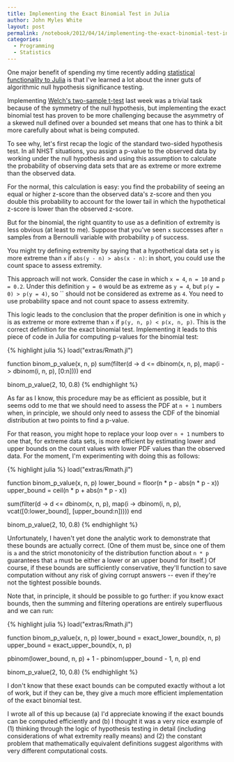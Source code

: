 ```yaml
---
title: Implementing the Exact Binomial Test in Julia
author: John Myles White
layout: post
permalink: /notebook/2012/04/14/implementing-the-exact-binomial-test-in-julia/
categories:
  - Programming
  - Statistics
---
```


One major benefit of spending my time recently adding [statistical functionality to Julia](https://github.com/johnmyleswhite/stats.jl) is that I've learned a lot about the inner guts of algorithmic null hypothesis significance testing.

Implementing [Welch's two-sample t-test](https://github.com/johnmyleswhite/stats.jl/blob/master/src/t_test.jl) last week was a trivial task because of the symmetry of the null hypothesis, but implementing the exact binomial test has proven to be more challenging because the asymmetry of a skewed null defined over a bounded set means that one has to think a bit more carefully about what is being computed.

To see why, let's first recap the logic of the standard two-sided hypothesis test. In all NHST situations, you assign a p-value to the observed data by working under the null hypothesis and using this assumption to calculate the probability of observing data sets that are as extreme or more extreme than the observed data.

For the normal, this calculation is easy: you find the probability of seeing an equal or higher z-score than the observed data's z-score and then you double this probability to account for the lower tail in which the hypothetical z-score is lower than the observed z-score.

But for the binomial, the right quantity to use as a definition of extremity is less obvious (at least to me). Suppose that you've seen `x` successes after `n` samples from a Bernoulli variable with probability `p` of success.

You might try defining extremity by saying that a hypothetical data set `y` is more extreme than `x` if `abs(y - n) > abs(x - n)`: in short, you could use the count space to assess extremity.

This approach will not work. Consider the case in which `x = 4`, `n = 10` and `p = 0.2`. Under this definition `y = 0` would be as extreme as `y = 4`, but `p(y = 0) > p(y = 4)`, so `` should not be considered as extreme as `4`. You need to use probability space and not count space to assess extremity.

This logic leads to the conclusion that the proper definition is one in which `y` is as extreme or more extreme than `x` if `p(y, n, p) < p(x, n, p)`. This is the correct definition for the exact binomial test. Implementing it leads to this piece of code in Julia for computing p-values for the binomial test:

{% highlight julia %}
load("extras/Rmath.jl")

function binom_p_value(x, n, p)
  sum(filter(d -> d <= dbinom(x, n, p),
             map(i -> dbinom(i, n, p),
                 [0:n])))
end

binom_p_value(2, 10, 0.8)
{% endhighlight %}

As far as I know, this procedure may be as efficient as possible, but it seems odd to me that we should need to assess the PDF at `n + 1` numbers when, in principle, we should only need to assess the CDF of the binomial distribution at two points to find a p-value.

For that reason, you might hope to replace your loop over `n + 1` numbers to one that, for extreme data sets, is more efficient by estimating lower and upper bounds on the count values with lower PDF values than the observed data. For the moment, I'm experimenting with doing this as follows:

{% highlight julia %}
load("extras/Rmath.jl")

function binom_p_value(x, n, p)
  lower_bound = floor(n * p - abs(n * p - x))
  upper_bound = ceil(n * p + abs(n * p - x))
  
  sum(filter(d -> d <= dbinom(x, n, p),
  	     map(i -> dbinom(i, n, p),
	         vcat([0:lower_bound], [upper_bound:n]))))
end

binom_p_value(2, 10, 0.8)
{% endhighlight %}

Unfortunately, I haven't yet done the analytic work to demonstrate that these bounds are actually correct. (One of them must be, since one of them is `a` and the strict monotonicity of the distribution function about `n * p` guarantees that `a` must be either a lower or an upper bound for itself.) Of course, if these bounds are sufficiently conservative, they'll function to save computation without any risk of giving corrupt answers -- even if they're not the tightest possible bounds.

Note that, in principle, it should be possible to go further: if you know exact bounds, then the summing and filtering operations are entirely superfluous and we can run:

{% highlight julia %}
load("extras/Rmath.jl")

function binom_p_value(x, n, p)
  lower_bound = exact_lower_bound(x, n, p)
  upper_bound = exact_upper_bound(x, n, p)
  
  pbinom(lower_bound, n, p) + 1 - pbinom(upper_bound - 1, n, p)
end

binom_p_value(2, 10, 0.8)
{% endhighlight %}

I don't know that these exact bounds can be computed exactly without a lot of work, but if they can be, they give a much more efficient implementation of the exact binomial test.

I wrote all of this up because (a) I'd appreciate knowing if the exact bounds can be computed efficiently and (b) I thought it was a very nice example of (1) thinking through the logic of hypothesis testing in detail (including considerations of what extremity really means) and (2) the constant problem that mathematically equivalent definitions suggest algorithms with very different computational costs.
